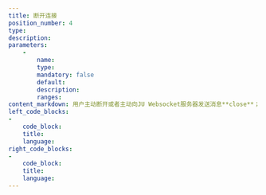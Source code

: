 ```yaml
---
title: 断开连接
position_number: 4
type:
description:
parameters:
    -
        name:
        type:
        mandatory: false
        default:
        description:
        ranges:
content_markdown: 用户主动断开或者主动向JU Websocket服务器发送消息**close**；
left_code_blocks:
-
    code_block:
    title:
    language:
right_code_blocks:
-
    code_block:
    title:
    language:
---
```


